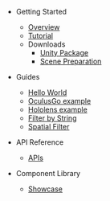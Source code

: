 * Getting Started

  * [Overview](/)
  * [Tutorial](tutorial.md)
  * Downloads
    * [Unity Package](unityPackage.md)
    * [Scene Preparation](scenePrepration.md)

* Guides

  * [Hello World](helloworld.md)
  * [OculusGo example](oculusgo.md)
  * [Hololens example](hololens.md)
  * [Filter by String](queryString.md)
  * [Spatial Filter](queryBox.md)

* API Reference

  * [APIs](api/Apis.md)

* Component Library
  * [Showcase](showcase.md)
